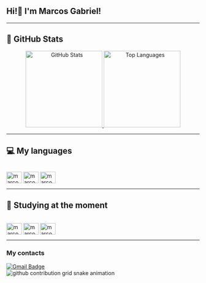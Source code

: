 ## Hi!👋 I'm Marcos Gabriel!

---

## 🚀 GitHub Stats
<p align="center">
 <a href="[https://github.com/anuraghazra/github-readme-stats](https://github.com/anuraghazra/github-readme-stats)">
  <img height="200" src="[https://github-readme-stats.vercel.app/api?username=marcosgabrielms&show_icons=true&include_all_commits=true&count_private=true&theme=merko](https://github-readme-stats.vercel.app/api?username=marcosgabrielms&show_icons=true&include_all_commits=true&count_private=true&theme=merko)" alt="GitHub Stats"/>
</a>
<a href="[https://github.com/anuraghazra/convoychat](https://github.com/anuraghazra/convoychat)">
  <img height="200" src="[https://github-readme-stats.vercel.app/api/top-langs?username=marcosgabrielms&theme=merko&layout=compact&langs_count=8&card_width=320](https://github-readme-stats.vercel.app/api/top-langs?username=marcosgabrielms&theme=merko&layout=compact&langs_count=8&card_width=320)" alt="Top Languages"/>
</a>
</p>

---

## 💻 My languages
<div style="display: inline_block"><br>
  <img align="center" alt="marcos-python" height="30" width="40" src="[https://cdn.jsdelivr.net/gh/devicons/devicon@latest/icons/python/python-original.svg](https://cdn.jsdelivr.net/gh/devicons/devicon@latest/icons/python/python-original.svg)" loading="lazy"/>
  <img align="center" alt="marcos-c" height="30" width="40" src="[https://cdn.jsdelivr.net/gh/devicons/devicon@latest/icons/c/c-original.svg](https://cdn.jsdelivr.net/gh/devicons/devicon@latest/icons/c/c-original.svg)" loading="lazy"/>
  <img align="center" alt="marcos-html" height="30" width="40" src="[https://cdn.jsdelivr.net/gh/devicons/devicon@latest/icons/html5/html5-original.svg](https://cdn.jsdelivr.net/gh/devicons/devicon@latest/icons/html5/html5-original.svg)" loading="lazy"/>
</div>

---

## 📘 Studying at the moment
<div style="display: inline-block"><br>
  <img align="center" alt="marcos-c++" height="30" width="40" src="[https://cdn.jsdelivr.net/gh/devicons/devicon@latest/icons/cplusplus/cplusplus-original.svg](https://cdn.jsdelivr.net/gh/devicons/devicon@latest/icons/cplusplus/cplusplus-original.svg)" loading="lazy"/>
  <img align="center" alt="marcos-c" height="30" width="40" src="[https://cdn.jsdelivr.net/gh/devicons/devicon@latest/icons/c/c-original.svg](https://cdn.jsdelivr.net/gh/devicons/devicon@latest/icons/c/c-original.svg)" loading="lazy"/>
  <img align="center" alt="marcos-python" height="30" width="40" src="[https://cdn.jsdelivr.net/gh/devicons/devicon@latest/icons/python/python-original.svg](https://cdn.jsdelivr.net/gh/devicons/devicon@latest/icons/python/python-original.svg)" loading="lazy"/>
</div>

---

### My contacts <br>
<div>
  <a href = "mailto:marcosg64bits@gmail.com"><img src="[https://img.shields.io/badge/-Gmail-%23333?style=for-the-badge&logo=gmail&logoColor=white](https://img.shields.io/badge/-Gmail-%23333?style=for-the-badge&logo=gmail&logoColor=white)" target="_blank" alt="Gmail Badge"></a>
</div>

<picture align="center">
  <source media="(prefers-color-scheme: dark)" srcset="[https://raw.githubusercontent.com/marcosgabrielms/marcosgabrielms/output/github-contribution-grid-snake-dark.svg](https://raw.githubusercontent.com/marcosgabrielms/marcosgabrielms/output/github-contribution-grid-snake-dark.svg)">
  <source media="(prefers-color-scheme: light)" srcset="[https://raw.githubusercontent.com/marcosgabrielms/marcosgabrielms/output/github-contribution-grid-snake-dark.svg](https://raw.githubusercontent.com/marcosgabrielms/marcosgabrielms/output/github-contribution-grid-snake-dark.svg)">
  <img align="center" alt="github contribution grid snake animation" src="[https://raw.githubusercontent.com/marcosgabielms/marcosgabrielms/output/github-contribution-grid-snake.svg](https://raw.githubusercontent.com/marcosgabielms/marcosgabrielms/output/github-contribution-grid-snake.svg)">
</picture>
<br><br>

